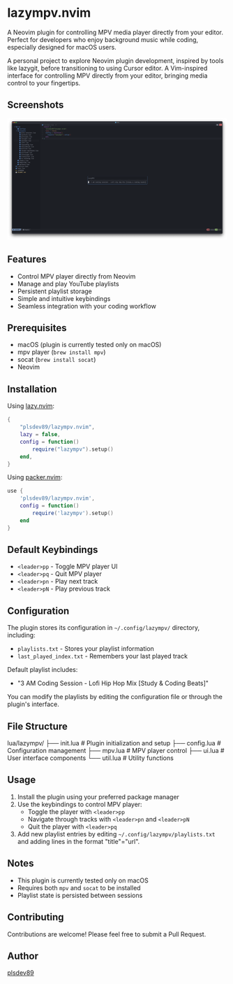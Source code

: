 # lazympv.nvim

A Neovim plugin for controlling MPV media player directly from your editor. Perfect for developers who enjoy background music while coding, especially designed for macOS users.

A personal project to explore Neovim plugin development, inspired by tools like lazygit, before transitioning to using Cursor editor.
A Vim-inspired interface for controlling MPV directly from your editor, bringing media control to your fingertips.

## Screenshots

![Plugin UI](./.screenshots/plugin-ui.png)

## Features

- Control MPV player directly from Neovim
- Manage and play YouTube playlists
- Persistent playlist storage
- Simple and intuitive keybindings
- Seamless integration with your coding workflow

## Prerequisites

- macOS (plugin is currently tested only on macOS)
- mpv player (`brew install mpv`)
- socat (`brew install socat`)
- Neovim

## Installation

Using [lazy.nvim](https://github.com/folke/lazy.nvim):

```lua
{
    "plsdev89/lazympv.nvim",
    lazy = false,
    config = function()
        require("lazympv").setup()
    end,
}
```

Using [packer.nvim](https://github.com/wbthomason/packer.nvim):

```lua
use {
    'plsdev89/lazympv.nvim',
    config = function()
        require('lazympv').setup()
    end
}
```

## Default Keybindings

- `<leader>pp` - Toggle MPV player UI
- `<leader>pq` - Quit MPV player
- `<leader>pn` - Play next track
- `<leader>pN` - Play previous track

## Configuration

The plugin stores its configuration in `~/.config/lazympv/` directory, including:

- `playlists.txt` - Stores your playlist information
- `last_played_index.txt` - Remembers your last played track

Default playlist includes:

- "3 AM Coding Session - Lofi Hip Hop Mix [Study & Coding Beats]"

You can modify the playlists by editing the configuration file or through the plugin's interface.

## File Structure

lua/lazympv/
├── init.lua # Plugin initialization and setup
├── config.lua # Configuration management
├── mpv.lua # MPV player control
├── ui.lua # User interface components
└── util.lua # Utility functions

## Usage

1. Install the plugin using your preferred package manager
2. Use the keybindings to control MPV player:
   - Toggle the player with `<leader>pp`
   - Navigate through tracks with `<leader>pn` and `<leader>pN`
   - Quit the player with `<leader>pq`
3. Add new playlist entries by editing `~/.config/lazympv/playlists.txt` and adding lines in the format "title"="url".

## Notes

- This plugin is currently tested only on macOS
- Requires both `mpv` and `socat` to be installed
- Playlist state is persisted between sessions

## Contributing

Contributions are welcome! Please feel free to submit a Pull Request.

## Author

[plsdev89](https://github.com/plsdev89)
